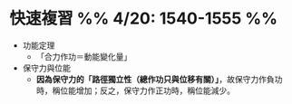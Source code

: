 # 快速複習 %% 4/20: 1540-1555 %%
- 功能定理
	- 「合力作功＝動能變化量」
- 保守力與位能
	- **因為保守力的「路徑獨立性（總作功只與位移有關）」**，故保守力作負功時，稱位能增加；反之，保守力作正功時，稱位能減少。